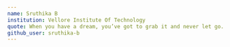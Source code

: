 ```yaml
---
name: Sruthika B
institution: Vellore Institute Of Technology
quote: When you have a dream, you’ve got to grab it and never let go.
github_user: sruthika-b
---
```

